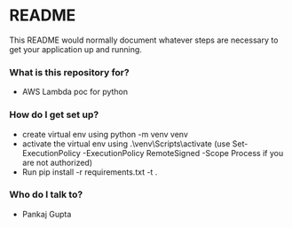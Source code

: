 # README #

This README would normally document whatever steps are necessary to get your application up and running.

### What is this repository for? ###

* AWS Lambda poc for python

### How do I get set up? ###

* create virtual env using python -m venv venv 
* activate the virtual env using .\venv\Scripts\activate (use Set-ExecutionPolicy -ExecutionPolicy RemoteSigned -Scope Process if you are not authorized)
* Run pip install -r requirements.txt -t .

### Who do I talk to? ###

* Pankaj Gupta